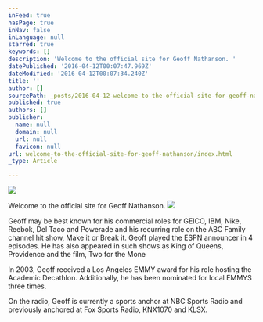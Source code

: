 ```yaml
---
inFeed: true
hasPage: true
inNav: false
inLanguage: null
starred: true
keywords: []
description: 'Welcome to the official site for Geoff Nathanson. '
datePublished: '2016-04-12T00:07:47.969Z'
dateModified: '2016-04-12T00:07:34.240Z'
title: ''
author: []
sourcePath: _posts/2016-04-12-welcome-to-the-official-site-for-geoff-nathanson.md
published: true
authors: []
publisher:
  name: null
  domain: null
  url: null
  favicon: null
url: welcome-to-the-official-site-for-geoff-nathanson/index.html
_type: Article

---
```

![](https://the-grid-user-content.s3-us-west-2.amazonaws.com/d17d9ac2-681a-48cb-b6e7-3c4d17a53433.jpg)

Welcome to the official site for Geoff Nathanson. ![](https://the-grid-user-content.s3-us-west-2.amazonaws.com/9581f563-bb85-4b4c-8011-234e0d4e4654.jpg)

Geoff may be best known for his commercial roles for GEICO, IBM, Nike, Reebok, Del Taco and Powerade and his recurring role on the ABC Family 
channel hit show, Make it or Break it. Geoff played the ESPN announcer in 4
episodes. He has also appeared in such shows as King of Queens, Providence and the film, Two for the Mone

In 2003, Geoff received a Los Angeles EMMY award for his role hosting the Academic Decathlon. Additionally, he has been nominated 
for local EMMYS three times.

On the radio, Geoff is currently a sports anchor at NBC Sports Radio 
and previously anchored at Fox Sports Radio, KNX1070 and KLSX.